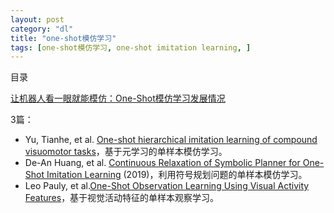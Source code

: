 ```yaml
---
layout: post
category: "dl"
title: "one-shot模仿学习"
tags: [one-shot模仿学习, one-shot imitation learning, ]
---
```


目录

<!-- TOC -->


<!-- /TOC -->

[让机器人看一眼就能模仿：One-Shot模仿学习发展情况](https://mp.weixin.qq.com/s/IAK5OA-GFIWBd3FkRU2A2Q)

3篇：

+ Yu, Tianhe, et al. [One-shot hierarchical imitation learning of compound visuomotor tasks](https://arxiv.org/pdf/1810.11043.pdf)，基于元学习的单样本模仿学习。
+ De-An Huang, et al. [Continuous Relaxation of Symbolic Planner for One-Shot Imitation Learning](https://arxiv.org/abs/1908.06769) (2019)，利用符号规划问题的单样本模仿学习。
+ Leo Pauly, et al.[One-Shot Observation Learning Using Visual Activity Features](https://arxiv.org/pdf/1810.07483.pdf)，基于视觉活动特征的单样本观察学习。
